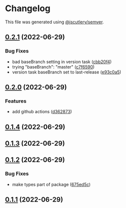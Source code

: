 # Changelog

This file was generated using [@jscutlery/semver](https://github.com/jscutlery/semver).

## [0.2.1](https://github.com/jmchambers/nxpractice99/compare/pet-vue-0.2.0...pet-vue-0.2.1) (2022-06-29)


### Bug Fixes

* bad baseBranch setting in version task ([cbb20f4](https://github.com/jmchambers/nxpractice99/commit/cbb20f44a3a24bfc4eaf243aae07d2b4ec020965))
* trying "baseBranch": "master" ([c7f6590](https://github.com/jmchambers/nxpractice99/commit/c7f65905e1509921728ed6d80bb579b08ef827be))
* version task baseBranch set to last-release ([e93c0a5](https://github.com/jmchambers/nxpractice99/commit/e93c0a52425b71adee1d62863cce65c8b26608c4))

## [0.2.0](https://github.com/jmchambers/nxpractice99/compare/v0.1.4...v0.2.0) (2022-06-29)


### Features

* add github actions ([d362873](https://github.com/jmchambers/nxpractice99/commit/d362873b5b97e4aacf9bfe79a807ddd0af48d477))

## [0.1.4](https://github.com/jmchambers/nxpractice99/compare/v0.1.3...v0.1.4) (2022-06-29)

## [0.1.3](https://github.com/jmchambers/nxpractice99/compare/v0.1.2...v0.1.3) (2022-06-29)

## [0.1.2](https://github.com/jmchambers/nxpractice99/compare/v0.1.1...v0.1.2) (2022-06-29)


### Bug Fixes

* make types part of package ([675ed5c](https://github.com/jmchambers/nxpractice99/commit/675ed5c738c138d911ac3f6cff086f343f585527))

## [0.1.1](https://github.com/jmchambers/nxpractice99/compare/v0.1.0...v0.1.1) (2022-06-29)
